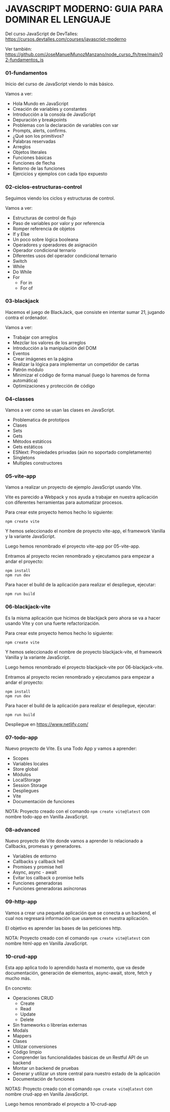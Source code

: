 # JAVASCRIPT MODERNO: GUIA PARA DOMINAR EL LENGUAJE

Del curso JavaScript de DevTalles: https://cursos.devtalles.com/courses/javascript-moderno

Ver también: https://github.com/JoseManuelMunozManzano/node_curso_fh/tree/main/02-fundamentos_js

### 01-fundamentos

Inicio del curso de JavaScript viendo lo más básico.

Vamos a ver:

- Hola Mundo en JavaScript
- Creación de variables y constantes
- Introducción a la consola de JavaScript
- Depuración y breakpoints
- Problemas con la declaración de variables con var
- Prompts, alerts, confirms.
- ¿Qué son los primitivos?
- Palabras reservadas
- Arreglos
- Objetos literales
- Funciones básicas
- Funciones de flecha
- Retorno de las funciones
- Ejercicios y ejemplos con cada tipo expuesto

### 02-ciclos-estructuras-control

Seguimos viendo los ciclos y estructuras de control.

Vamos a ver:

- Estructuras de control de flujo
- Paso de variables por valor y por referencia
- Romper referencia de objetos
- If y Else
- Un poco sobre lógica booleana
- Operadores y operadores de asignación
- Operador condicional ternario
- Diferentes usos del operador condicional ternario
- Switch
- While
- Do While
- For
  - For in
  - For of

### 03-blackjack

Hacemos el juego de BlackJack, que consiste en intentar sumar 21, jugando contra el ordenador.

Vamos a ver:

- Trabajar con arreglos
- Mezclar los valores de los arreglos
- Introducción a la manipulación del DOM
- Eventos
- Crear imágenes en la página
- Realizar la lógica para implementar un competidor de cartas
- Patrón módulo
- Minimizar el código de forma manual (luego lo haremos de forma automática)
- Optimizaciones y protección de código

### 04-classes

Vamos a ver como se usan las clases en JavaScript.

- Problematica de prototipos
- Clases
- Sets
- Gets
- Métodos estáticos
- Gets estáticos
- ESNext: Propiedades privadas (aún no soportado completamente)
- Singletons
- Multiples constructores

### 05-vite-app

Vamos a realizar un proyecto de ejemplo JavaScript usando Vite.

Vite es parecido a Webpack y nos ayuda a trabajar en nuestra aplicación con diferentes herramientas para automatizar procesos.

Para crear este proyecto hemos hecho lo siguiente:

```
npm create vite
```

Y hemos seleccionado el nombre de proyecto vite-app, el framework Vanilla y la variante JavaScript.

Luego hemos renombrado el proyecto vite-app por 05-vite-app.

Entramos al proyecto recien renombrado y ejecutamos para empezar a andar el proyecto:

```
npm install
npm run dev
```

Para hacer el build de la aplicación para realizar el despliegue, ejecutar:

```
npm run build
```

### 06-blackjack-vite

Es la misma aplicación que hicimos de blackjack pero ahora se va a hacer usando Vite y con una fuerte refactorización.

Para crear este proyecto hemos hecho lo siguiente:

```
npm create vite
```

Y hemos seleccionado el nombre de proyecto blackjack-vite, el framework Vanilla y la variante JavaScript.

Luego hemos renombrado el proyecto blackjack-vite por 06-blackjack-vite.

Entramos al proyecto recien renombrado y ejecutamos para empezar a andar el proyecto:

```
npm install
npm run dev
```

Para hacer el build de la aplicación para realizar el despliegue, ejecutar:

```
npm run build
```

Despliegue en https://www.netlify.com/

### 07-todo-app

Nuevo proyecto de Vite. Es una Todo App y vamos a aprender:

- Scopes
- Variables locales
- Store global
- Módulos
- LocalStorage
- Session Storage
- Despliegues
- Vite
- Documentación de funciones

NOTA: Proyecto creado con el comando `npm create vite@latest` con nombre todo-app en Vanilla JavaScript.

### 08-advanced

Nuevo proyecto de Vite donde vamos a aprender lo relacionado a Callbacks, promesas y generadores.

- Variables de entorno
- Callbacks y callback hell
- Promises y promise hell
- Async, async - await
- Evitar los callback o promise hells
- Funciones generadoras
- Funciones generadoras asíncronas

### 09-http-app

Vamos a crear una pequeña aplicación que se conecta a un backend, el cual nos regresará información que usaremos en nuestra aplicación.

El objetivo es aprender las bases de las peticiones http.

NOTA: Proyecto creado con el comando `npm create vite@latest` con nombre html-app en Vanilla JavaScript.

### 10-crud-app

Esta app aplica todo lo aprendido hasta el momento, que va desde documentación, generación de elementos, async-await, store, fetch y mucho más.

En concreto:

- Operaciones CRUD
  - Create
  - Read
  - Update
  - Delete
- Sin frameworks o librerías externas
- Modals
- Mappers
- Clases
- Utilizar conversiones
- Código limpio
- Comprender las funcionalidades básicas de un Restful API de un backend
- Montar un backend de pruebas
- Generar y utilizar un store central para nuestro estado de la aplicación
- Documentación de funciones

NOTAS: Proyecto creado con el comando `npm create vite@latest` con nombre crud-app en Vanilla JavaScript.

Luego hemos renombrado el proyecto a 10-crud-app
